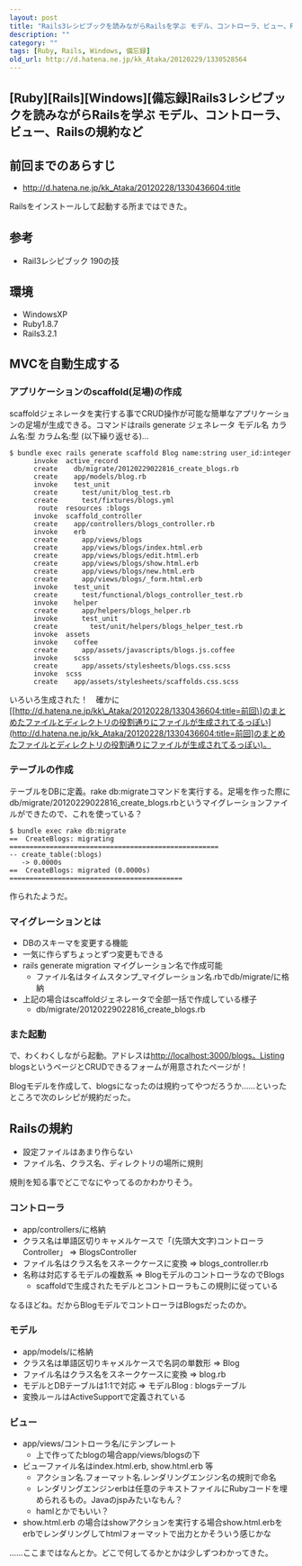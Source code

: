 ```yaml
---
layout: post
title: "Rails3レシピブックを読みながらRailsを学ぶ モデル、コントローラ、ビュー、Railsの規約など"
description: ""
category: ""
tags: [Ruby, Rails, Windows, 備忘録]
old_url: http://d.hatena.ne.jp/kk_Ataka/20120229/1330528564
---
```


\[Ruby\]\[Rails\]\[Windows\]\[備忘録\]Rails3レシピブックを読みながらRailsを学ぶ モデル、コントローラ、ビュー、Railsの規約など
-----------------------------------------------------------------------------------------------------------------------------

前回までのあらすじ
------------------

-   <http://d.hatena.ne.jp/kk_Ataka/20120228/1330436604:title>

Railsをインストールして起動する所まではできた。

参考
----

-   Rail3レシピブック 190の技

環境
----

-   WindowsXP
-   Ruby1.8.7
-   Rails3.2.1

MVCを自動生成する
-----------------

### アプリケーションのscaffold(足場)の作成

scaffoldジェネレータを実行する事でCRUD操作が可能な簡単なアプリケーションの足場が生成できる。コマンドはrails generate ジェネレータ モデル名 カラム名:型 カラム名:型 (以下繰り返せる)...

    $ bundle exec rails generate scaffold Blog name:string user_id:integer
          invoke  active_record
          create    db/migrate/20120229022816_create_blogs.rb
          create    app/models/blog.rb
          invoke    test_unit
          create      test/unit/blog_test.rb
          create      test/fixtures/blogs.yml
           route  resources :blogs
          invoke  scaffold_controller
          create    app/controllers/blogs_controller.rb
          invoke    erb
          create      app/views/blogs
          create      app/views/blogs/index.html.erb
          create      app/views/blogs/edit.html.erb
          create      app/views/blogs/show.html.erb
          create      app/views/blogs/new.html.erb
          create      app/views/blogs/_form.html.erb
          invoke    test_unit
          create      test/functional/blogs_controller_test.rb
          invoke    helper
          create      app/helpers/blogs_helper.rb
          invoke      test_unit
          create        test/unit/helpers/blogs_helper_test.rb
          invoke  assets
          invoke    coffee
          create      app/assets/javascripts/blogs.js.coffee
          invoke    scss
          create      app/assets/stylesheets/blogs.css.scss
          invoke  scss
          create    app/assets/stylesheets/scaffolds.css.scss

いろいろ生成された！　確かに\[[http://d.hatena.ne.jp/kk\_Ataka/20120228/1330436604:title=前回\]のまとめたファイルとディレクトリの役割通りにファイルが生成されてるっぽい](http://d.hatena.ne.jp/kk_Ataka/20120228/1330436604:title=前回]のまとめたファイルとディレクトリの役割通りにファイルが生成されてるっぽい)。

### テーブルの作成

テーブルをDBに定義。rake db:migrateコマンドを実行する。足場を作った際にdb/migrate/20120229022816\_create\_blogs.rbというマイグレーションファイルができたので、これを使っている？

    $ bundle exec rake db:migrate
    ==  CreateBlogs: migrating ====================================================
    -- create_table(:blogs)
       -> 0.0000s
    ==  CreateBlogs: migrated (0.0000s) ===========================================

作られたようだ。

### マイグレーションとは

-   DBのスキーマを変更する機能
-   一気に作らずちょっとずつ変更もできる
-   rails generate migration マイグレーション名で作成可能
    -   ファイル名はタイムスタンプ\_マイグレーション名.rbでdb/migrate/に格納
-   上記の場合はscaffoldジェネレータで全部一括で作成している様子
    -   db/migrate/20120229022816\_create\_blogs.rb

### また起動

で、わくわくしながら起動。アドレスは[http://localhost:3000/blogs。Listing](http://localhost:3000/blogs。Listing) blogsというページとCRUDできるフォームが用意されたページが！

Blogモデルを作成して、blogsになったのは規約ってやつだろうか……といったところで次のレシピが規約だった。

Railsの規約
-----------

-   設定ファイルはあまり作らない
-   ファイル名、クラス名、ディレクトリの場所に規則

規則を知る事でどこでなにやってるのかわかりそう。

### コントローラ

-   app/controllers/に格納
-   クラス名は単語区切りキャメルケースで「(先頭大文字)コントローラController」 =&gt; BlogsController
-   ファイル名はクラス名をスネークケースに変換 =&gt; blogs\_controller.rb
-   名称は対応するモデルの複数系 =&gt; BlogモデルのコントローラなのでBlogs
    -   scaffoldで生成されたモデルとコントローラもこの規則に従っている

なるほどね。だからBlogモデルでコントローラはBlogsだったのか。

### モデル

-   app/models/に格納
-   クラス名は単語区切りキャメルケースで名詞の単数形 =&gt; Blog
-   ファイル名はクラス名をスネークケースに変換 =&gt; blog.rb
-   モデルとDBテーブルは1:1で対応 =&gt; モデルBlog : blogsテーブル
-   変換ルールはActiveSupportで定義されている

### ビュー

-   app/views/コントローラ名/にテンプレート
    -   上で作ってたblogの場合app/views/blogsの下
-   ビューファイル名はindex.html.erb, show.html.erb 等
    -   アクション名.フォーマット名.レンダリングエンジン名の規則で命名
    -   レンダリングエンジンerbは任意のテキストファイルにRubyコードを埋められるもの。Javaのjspみたいなもん？
    -   hamlとかでもいい？
-   show.html.erb の場合はshowアクションを実行する場合show.html.erbをerbでレンダリングしてhtmlフォーマットで出力とかそういう感じかな

……ここまではなんとか。どこで何してるかとかは少しずつわかってきた。
